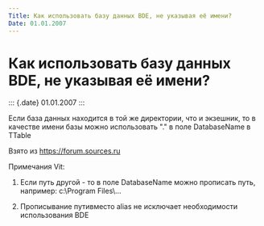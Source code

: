 ```yaml
---
Title: Как использовать базу данных BDE, не указывая её имени?
Date: 01.01.2007
---
```



Как использовать базу данных BDE, не указывая её имени?
=======================================================

::: {.date}
01.01.2007
:::

Если база данных находится в той же директории, что и экзешник, то в
качестве имени базы можно использовать ".\" в поле DatabaseName в TTable

Взято из <https://forum.sources.ru>

Примечания Vit:

1) Если путь другой - то в поле DatabaseName можно прописать путь,
например: c:\\Program Files\\...

2) Прописывание путивместо alias не исключает необходимости
использования BDE
